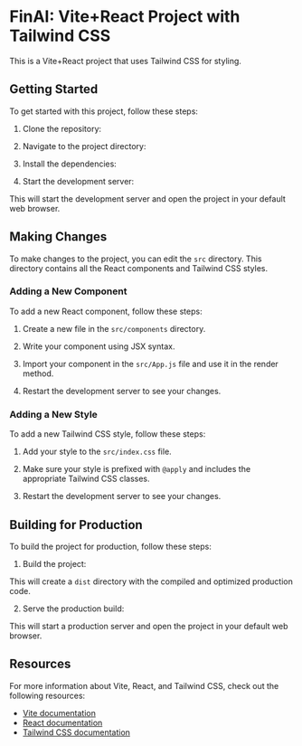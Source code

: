 # FinAI: Vite+React Project with Tailwind CSS

This is a Vite+React project that uses Tailwind CSS for styling.

## Getting Started

To get started with this project, follow these steps:

1. Clone the repository:

2. Navigate to the project directory:

3. Install the dependencies:

4. Start the development server:

This will start the development server and open the project in your default web browser.

## Making Changes

To make changes to the project, you can edit the `src` directory. This directory contains all the React components and Tailwind CSS styles.

### Adding a New Component

To add a new React component, follow these steps:

1. Create a new file in the `src/components` directory.

2. Write your component using JSX syntax.

3. Import your component in the `src/App.js` file and use it in the render method.

4. Restart the development server to see your changes.

### Adding a New Style

To add a new Tailwind CSS style, follow these steps:

1. Add your style to the `src/index.css` file.

2. Make sure your style is prefixed with `@apply` and includes the appropriate Tailwind CSS classes.

3. Restart the development server to see your changes.

## Building for Production

To build the project for production, follow these steps:

1. Build the project:

This will create a `dist` directory with the compiled and optimized production code.

2. Serve the production build:

This will start a production server and open the project in your default web browser.

## Resources

For more information about Vite, React, and Tailwind CSS, check out the following resources:

- [Vite documentation](https://vitejs.dev/guide/)
- [React documentation](https://reactjs.org/docs/getting-started.html)
- [Tailwind CSS documentation](https://tailwindcss.com/docs)

